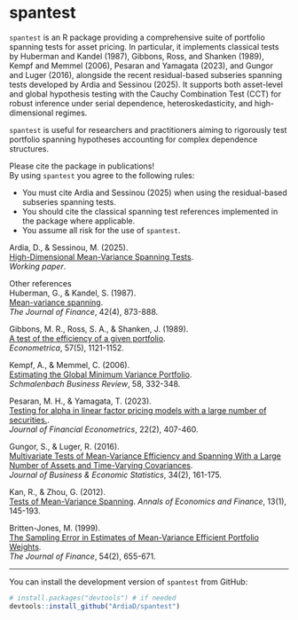 # spantest

`spantest` is an R package providing a comprehensive suite of portfolio spanning tests for asset pricing. In particular, it implements classical tests by Huberman and Kandel (1987), Gibbons, Ross, and Shanken (1989), Kempf and Memmel (2006), Pesaran and Yamagata (2023), and Gungor and Luger (2016), alongside the recent residual-based subseries spanning tests developed by Ardia and Sessinou (2025). It supports both asset-level and global hypothesis testing with the Cauchy Combination Test (CCT) for robust inference under serial dependence, heteroskedasticity, and high-dimensional regimes.

`spantest` is useful for researchers and practitioners aiming to rigorously test portfolio spanning hypotheses accounting for complex dependence structures.

Please cite the package in publications!\
By using `spantest` you agree to the following rules:

-   You must cite Ardia and Sessinou (2025) when using the residual-based subseries spanning tests.
-   You should cite the classical spanning test references implemented in the package where applicable.
-   You assume all risk for the use of `spantest`.

Ardia, D., & Sessinou, M. (2025).  
[High-Dimensional Mean-Variance Spanning Tests](https://arxiv.org/pdf/2403.17127).  
*Working paper*.

Other references\
Huberman, G., & Kandel, S. (1987).  
[Mean-variance spanning](https://doi.org/10.1111/j.1540-6261.1987.tb03917.x).  
*The Journal of Finance*, 42(4), 873-888.

Gibbons, M. R., Ross, S. A., & Shanken, J. (1989).  
[A test of the efficiency of a given portfolio](https://doi.org/10.2307/1913625).  
*Econometrica*, 57(5), 1121-1152.

Kempf, A., & Memmel, C. (2006).  
[Estimating the Global Minimum Variance Portfolio](https://doi.org/10.1007/BF03396737).  
*Schmalenbach Business Review*, 58, 332-348.

Pesaran, M. H., & Yamagata, T. (2023).  
[Testing for alpha in linear factor pricing models with a large number of securities.](https://doi.org/10.1093/jjfinec/nbad002).  
*Journal of Financial Econometrics*, 22(2), 407-460.

Gungor, S., & Luger, R. (2016).  
[Multivariate Tests of Mean-Variance Efficiency and Spanning With a Large Number of Assets and Time-Varying Covariances](https://doi.org/10.1080/07350015.2015.1019510).  
*Journal of Business & Economic Statistics*, 34(2), 161-175.

Kan, R., & Zhou, G. (2012).  
[Tests of Mean-Variance Spanning](https://www-2.rotman.utoronto.ca/~kan/papers/span_AEF.pdf). 
*Annals of Economics and Finance*, 13(1), 145-193.

Britten-Jones, M. (1999).  
[The Sampling Error in Estimates of Mean-Variance Efficient Portfolio Weights](https://www.jstor.org/stable/2697722).  
*The Journal of Finance*, 54(2), 655-671.

------------------------------------------------------------------------

You can install the development version of `spantest` from GitHub:

``` r
# install.packages("devtools") # if needed
devtools::install_github("ArdiaD/spantest")
```
